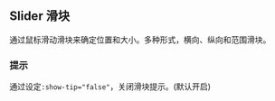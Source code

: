 <div class="demo-header">
<p class="overviewicon">
  <span class="wapi-business-slider"/>
</p>

## Slider 滑块

<mobile-uxlink widget-name="Slider"></mobile-uxlink>

通过鼠标滑动滑块来确定位置和大小。多种形式，横向、纵向和范围滑块。
</div>

### 提示

通过设定`:show-tip="false"`，关闭滑块提示。(默认开启)

<mobile-view link="slider/show-tip"></mobile-view>

<br>
